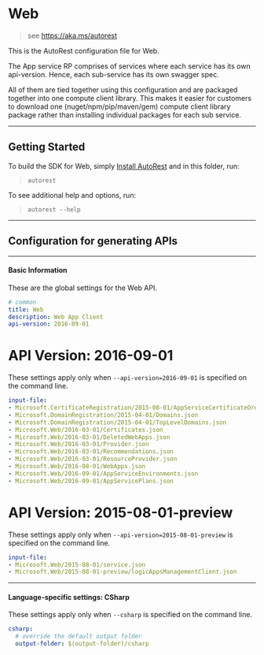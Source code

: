 # Web
    
> see https://aka.ms/autorest

This is the AutoRest configuration file for Web.


The App service RP comprises of services where each service has its own api-version.
Hence, each sub-service has its own swagger spec. 

All of them are tied together using this configuration and are packaged together into one compute client library.
This makes it easier for customers to download one (nuget/npm/pip/maven/gem) compute client library package rather than installing individual packages for each sub service.


---
## Getting Started 
To build the SDK for Web, simply [Install AutoRest](https://aka.ms/autorest/install) and in this folder, run:

> `autorest`

To see additional help and options, run:

> `autorest --help`
---

## Configuration for generating APIs


---
#### Basic Information 
These are the global settings for the Web API.

``` yaml
# common 
title: Web
description: Web App Client
api-version: 2016-09-01

```


# API Version: 2016-09-01

These settings apply only when `--api-version=2016-09-01` is specified on the command line.

``` yaml $(api-version) == '2016-09-01'
input-file:
- Microsoft.CertificateRegistration/2015-08-01/AppServiceCertificateOrders.json
- Microsoft.DomainRegistration/2015-04-01/Domains.json
- Microsoft.DomainRegistration/2015-04-01/TopLevelDomains.json
- Microsoft.Web/2016-03-01/Certificates.json
- Microsoft.Web/2016-03-01/DeletedWebApps.json
- Microsoft.Web/2016-03-01/Provider.json
- Microsoft.Web/2016-03-01/Recommendations.json
- Microsoft.Web/2016-03-01/ResourceProvider.json
- Microsoft.Web/2016-08-01/WebApps.json
- Microsoft.Web/2016-09-01/AppServiceEnvironments.json
- Microsoft.Web/2016-09-01/AppServicePlans.json

```
 
# API Version: 2015-08-01-preview

These settings apply only when `--api-version=2015-08-01-preview` is specified on the command line.

``` yaml $(api-version) == '2015-08-01-preview'
input-file:
- Microsoft.Web/2015-08-01/service.json
- Microsoft.Web/2015-08-01-preview/logicAppsManagementClient.json

```


---
#### Language-specific settings: CSharp

These settings apply only when `--csharp` is specified on the command line.

``` yaml $(csharp)
csharp:
  # override the default output folder
  output-folder: $(output-folder)/csharp
```

